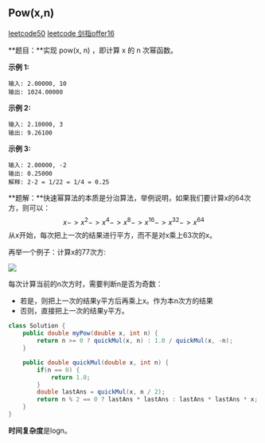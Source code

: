 ## Pow(x,n)

[leetcode50](https://leetcode-cn.com/problems/powx-n/)	[leetcode 剑指offer16](https://leetcode-cn.com/problems/shu-zhi-de-zheng-shu-ci-fang-lcof/)

**题目：**实现 pow(x, n) ，即计算 x 的 n 次幂函数。

**示例 1:**

```
输入: 2.00000, 10
输出: 1024.00000
```


**示例 2:**

```
输入: 2.10000, 3
输出: 9.26100
```


**示例 3:**

```
输入: 2.00000, -2
输出: 0.25000
解释: 2-2 = 1/22 = 1/4 = 0.25
```



**题解：**快速幂算法的本质是分治算法，举例说明，如果我们要计算x的64次方，则可以：
$$
x->x^2->x^4->x^8->x^16->x^{32}->x^{64}
$$
从x开始，每次把上一次的结果进行平方，而不是对x乘上63次的x。

再举一个例子：计算x的77次方:

![](https://user-gold-cdn.xitu.io/2020/7/21/173709c3c28071fc?w=786&h=160&f=jpeg&s=34431)

每次计算当前的n次方时，需要判断n是否为奇数：

- 若是，则把上一次的结果y平方后再乘上x。作为本n次方的结果
- 否则，直接把上一次的结果y平方。



```java
class Solution {
    public double myPow(double x, int n) {
        return n >= 0 ? quickMul(x, n) : 1.0 / quickMul(x, -n);
    }

    public double quickMul(double x, int n) {
        if(n == 0) {
            return 1.0;
        }
        double lastAns = quickMul(x, n / 2);
        return n % 2 == 0 ? lastAns * lastAns : lastAns * lastAns * x;
    }
}
```



**时间复杂度**是logn。